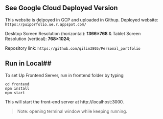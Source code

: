 ## See Google Cloud Deployed Version ##
This website is delpoyed in GCP and uploaded in Githup.
Deployed website: `https://puiporfolio.ue.r.appspot.com/`

Desktop Screen Resolution (horizontal): <strong>1366×768</strong> &
Tablet Screen Resolution (vertical): <strong>768×1024</strong>;

Repository link: `https://github.com/qilin3805/Personal_portfolio`


## Run in Local##
To set Up Frontend Server, run in frontend folder by typing

```
cd frontend
npm install
npm start
```
This will start the front-end server at http://localhost:3000. 

> Note: opening terminal window while keeping running.
